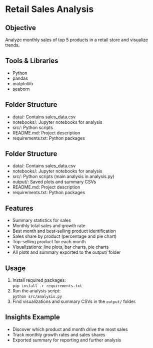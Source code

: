 # Retail Sales Analysis

## Objective
Analyze monthly sales of top 5 products in a retail store and visualize trends.

## Tools & Libraries
- Python
- pandas
- matplotlib
- seaborn

## Folder Structure
- data/: Contains sales_data.csv
- notebooks/: Jupyter notebooks for analysis
- src/: Python scripts
- README.md: Project description
- requirements.txt: Python packages
## Folder Structure
- data/: Contains sales_data.csv
- notebooks/: Jupyter notebooks for analysis
- src/: Python scripts (main analysis in analysis.py)
- output/: Saved plots and summary CSVs
- README.md: Project description
- requirements.txt: Python packages

## Features
- Summary statistics for sales
- Monthly total sales and growth rate
- Best month and best-selling product identification
- Sales share by product (percentage and pie chart)
- Top-selling product for each month
- Visualizations: line plots, bar charts, pie charts
- All plots and summary exported to the output/ folder

## Usage
1. Install required packages:  
   `pip install -r requirements.txt`
2. Run the analysis script:  
   `python src/analysis.py`
3. Find visualizations and summary CSVs in the `output/` folder.

## Insights Example
- Discover which product and month drive the most sales
- Track monthly growth rates and sales shares
- Exported summary for reporting and further analysis
